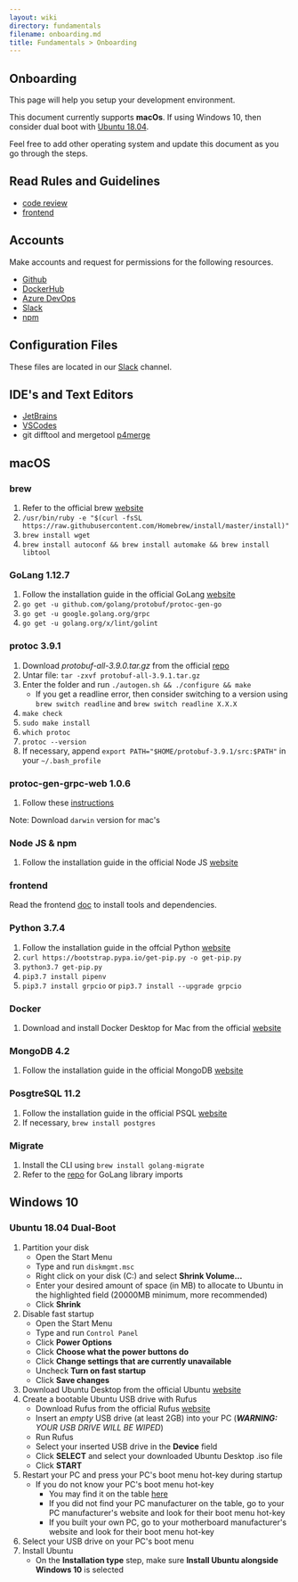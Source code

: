 ```yaml
---
layout: wiki
directory: fundamentals
filename: onboarding.md
title: Fundamentals > Onboarding
---
```

## Onboarding
This page will help you setup your development environment.

This document currently supports **macOs**. 
If using Windows 10, then consider dual boot with [Ubuntu 18.04](https://hwsc-org.github.io/wikis/fundamentals/onboarding.html#ubuntu-1804-dual-boot).

Feel free to add other operating system and update this document as you go through the steps.

## Read Rules and Guidelines
- [code review](https://hwsc-org.github.io/wikis/fundamentals/code-review.html)
- [frontend](https://hwsc-org.github.io/wikis/frontend-svc/general.html)

## Accounts
Make accounts and request for permissions for the following resources.
- [Github](https://github.com/hwsc-org)
- [DockerHub](https://hub.docker.com/u/hwsc)
- [Azure DevOps](https://dev.azure.com/hwsc-org)
- [Slack](https://hwsc.slack.com)
- [npm](https://www.npmjs.com/~hwss2018)

## Configuration Files
These files are located in our [Slack](https://hwsc.slack.com) channel.

## IDE's and Text Editors
- [JetBrains](https://www.jetbrains.com/)
- [VSCodes](https://code.visualstudio.com/)
- git difftool and mergetool [p4merge](https://www.perforce.com/products/helix-core-apps/merge-diff-tool-p4merge)

## macOS
### brew
1. Refer to the official brew [website](https://brew.sh/)
2. `/usr/bin/ruby -e "$(curl -fsSL https://raw.githubusercontent.com/Homebrew/install/master/install)"`
3. `brew install wget`
4. `brew install autoconf && brew install automake && brew install libtool`

### GoLang 1.12.7
1. Follow the installation guide in the official GoLang [website](https://golang.org/doc/install)
2. `go get -u github.com/golang/protobuf/protoc-gen-go`
3. `go get -u google.golang.org/grpc`
4. `go get -u golang.org/x/lint/golint`

### protoc 3.9.1
1. Download *protobuf-all-3.9.0.tar.gz* from the official [repo](https://github.com/protocolbuffers/protobuf/releases)
2. Untar file: `tar -zxvf protobuf-all-3.9.1.tar.gz`
3. Enter the folder and run `./autogen.sh && ./configure && make`
    - If you get a readline error, then consider switching to a version using `brew switch readline` and `brew switch readline X.X.X`
4. `make check`
5. `sudo make install`
6. `which protoc`
7. `protoc --version`
8. If necessary, append `export PATH="$HOME/protobuf-3.9.1/src:$PATH"` in your `~/.bash_profile`

### protoc-gen-grpc-web 1.0.6
1. Follow these [instructions](https://github.com/grpc/grpc-web#code-generator-plugin)

Note: Download `darwin` version for mac's

### Node JS & npm 
1. Follow the installation guide in the official Node JS [website](https://nodejs.org/en/download/current/)

### frontend
Read the frontend [doc](https://github.com/hwsc-org/hwsc-frontend/blob/master/README.md) to install tools and dependencies.

### Python 3.7.4
1. Follow the installation guide in the offcial Python [website](https://www.python.org/downloads/)
2. `curl https://bootstrap.pypa.io/get-pip.py -o get-pip.py`
3. `python3.7 get-pip.py`
4. `pip3.7 install pipenv`
5. `pip3.7 install grpcio` or `pip3.7 install --upgrade grpcio`

### Docker
1. Download and install Docker Desktop for Mac from the official [website](https://hub.docker.com/editions/community/docker-ce-desktop-mac)

### MongoDB 4.2
1. Follow the installation guide in the official MongoDB [website](https://docs.mongodb.com/master/tutorial/install-mongodb-on-os-x/)

### PosgtreSQL 11.2
1. Follow the installation guide in the official PSQL [website](https://postgresapp.com/downloads.html)
2. If necessary, `brew install postgres`

### Migrate
1. Install the CLI using `brew install golang-migrate`
2. Refer to the [repo](https://github.com/golang-migrate/migrate#use-in-your-go-project) for GoLang library imports

## Windows 10
### Ubuntu 18.04 Dual-Boot
1. Partition your disk
    - Open the Start Menu
    - Type and run `diskmgmt.msc`
    - Right click on your disk (C:) and select **Shrink Volume...**
    - Enter your desired amount of space (in MB) to allocate to Ubuntu in the highlighted field (20000MB minimum, more recommended)
    - Click **Shrink**
2. Disable fast startup
    - Open the Start Menu
    - Type and run `Control Panel`
    - Click **Power Options**
    - Click **Choose what the power buttons do**
    - Click **Change settings that are currently unavailable**
    - Uncheck **Turn on fast startup**
    - Click **Save changes**
3. Download Ubuntu Desktop from the official Ubuntu [website](https://www.ubuntu.com/download/desktop)
4. Create a bootable Ubuntu USB drive with Rufus
    - Download Rufus from the official Rufus [website](https://rufus.ie/)
    - Insert an *empty* USB drive (at least 2GB) into your PC (***WARNING:*** *YOUR USB DRIVE WILL BE WIPED*)
    - Run Rufus
    - Select your inserted USB drive in the **Device** field
    - Click **SELECT** and select your downloaded Ubuntu Desktop .iso file
    - Click **START**
5. Restart your PC and press your PC's boot menu hot-key during startup
    - If you do not know your PC's boot menu hot-key
        - You may find it on the table [here](https://www.disk-image.com/faq-bootmenu.htm)
        - If you did not find your PC manufacturer on the table, go to your PC manufacturer's website and look for their boot menu hot-key
        - If you built your own PC, go to your motherboard manufacturer's website and look for their boot menu hot-key
6. Select your USB drive on your PC's boot menu
7. Install Ubuntu
    - On the **Installation type** step, make sure **Install Ubuntu alongside Windows 10** is selected
